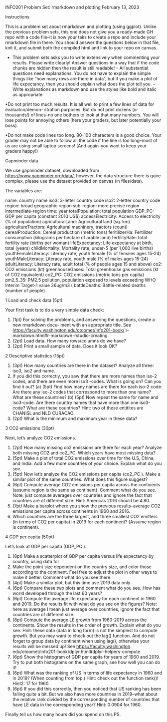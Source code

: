 INFO201 Problem Set: rmarkdown and plotting
February 13, 2023

Instructions

This is a problem set about rmarkdown and plotting (using ggplot). Unlike the previous problem
sets, this one does not give you a ready-made GH repo with a code file–it is now your taks to create
a repo and include your rmarkdown file in there.
You should answer the questions below in that file, knit it, and submit both the compiled html
and link to your repo on canvas.

- This problem sets asks you to write extensively when commenting your results. Please write
clearly! Answer questions in a way that if the code chunks are hidden then the result is still
readable!
  – All substantial questions need explanations. You do not have to explain the simple things
    like “how many rows are there in data”, but if you make a plot of life expectancy, then
    you should explain what does the plot tell you.
  – Write explanations as markdown and use the styles like bold and italic as appropriate.
 
•Do not print too much results. It is all well to print a few lines of data for evaluaton/demon-
stration purposes. But do not print dozens (or thousands!) of lines–no one bothers to look
at that many numbers. You will lose points for annoying others (here your graders, but later
potentially your boss).

•Do not make code lines too long. 80-100 characters is a good choice. Your grader may not
be able to follow all the code if the line is too long–most of us are using small laptop screens!
(And again–you want to keep your graders happy!)

Gapminder data

We use gapminder dataset, downloaded from https://www.gapminder.org/data/, however, the
data structure there is quire complex, please use the dataset provided on canvas (in files/data).

The variables are:

name: country name
iso3: 3-letter country code
iso2: 2-letter country code
region: broad geographic region
sub-region: more precise region
intermediate-region
time: year
totalPopulation: total population
GDP_PC: GDP per capita (constant 2010 US$)
accessElectricity: Access to electricity (% of population)
agriculturalLand: Agricultural land (sq. km)
agricultureTractors: Agricultural machinery, tractors (count)
cerealProduction: Cereal production (metric tons)
feritilizerHa: Fertilizer consumption (kilograms per hectare of arable land)
fertilityRate: total fertility rate (births per woman)
lifeExpectancy: Life expectancy at birth, total (years)
childMortality: Mortality rate, under-5 (per 1,000 live births)
youthFemaleLiteracy: Literacy rate, youth female (% of females ages 15-24)
youthMaleLiteracy: Literacy rate, youth male (% of males ages 15-24)
adultLiteracy: Literacy rate, adult total (% of people ages 15 and above)
co2: CO2 emissions (kt)
greenhouseGases: Total greenhouse gas emissions (kt of CO2 equivalent)
co2_PC: CO2 emissions (metric tons per capita)
pm2.5_35: PM2.5 pollution, population exposed to levels exceeding WHO Interim Target-1 value 36ug/m3 (
battleDeaths: Battle-related deaths (number of people)


1 Load and check data (5pt)

Your first task is to do a very simple data check:

1. (1pt) For solving the problems, and answering the questions, create a new rmarkdown docu-
ment with an appropriate title. See https://faculty.washington.edu/otoomet/info201-book/
r-markdown.html#r-markdown-rstudio-creating.
2. (2pt) Load data. How many rows/columns do we have?
3. (2pt) Print a small sample of data. Does it look OK?


2 Descriptive statistics (15pt)

1. (3pt) How many countries are there in the dataset? Analyze all three: iso3, iso2 and name.
2. If you did this correctly, you saw that there are more names than iso-2 codes, and there are
even more iso3 -codes. What is going on? Can you find it out?
(a) (5pt) Find how many names are there for each iso-2 code. Are there any iso-2 codes that
correspond to more than one name? What are these countries?
(b) (5pt) Now repeat the same for name and iso3-code. Are there country names that have
more than one iso3-code? What are these countries?
Hint: two of these entitites are CHANISL and NLD CURACAO.
3. (2pt) What is the minimum and maximum year in these data?


3 CO2 emissions (30pt)

Next, let’s analyze CO2 emissions.

1. (2pt) How many missing co2 emissions are there for each year? Analyze both missing CO2
and co2_PC. Which years have most missing data?
2. (5pt) Make a plot of total CO2 emissions over time for the U.S, China, and India. Add a few
more countries of your choice. Explain what do you see.
3. (5pt) Now let’s analyze the CO2 emissions per capita (co2_PC ). Make a similar plot of the
same countries. What does this figure suggest?
4. (6pt) Compute average CO2 emissions per capita across the continents (assume region is the
same as continent). Comment what do you see.
Note: just compute averages over countries and ignore the fact that countries are of different
size.
Hint: Americas 2016 should be 4.80.
5. (7pt) Make a barplot where you show the previous results–average CO2 emissions per capita
across continents in 1960 and 2016.
6. Which countries are the three largest, and three smallest CO2 emitters (in terms of CO2 per
capita) in 2019 for each continent? (Assume region is continent).


4 GDP per capita (50pt)

Let’s look at GDP per capita (GDP_PC ).

1. (8pt) Make a scatterplot of GDP per capita versus life expectancy by country, using data for
1960. Make the point size dependent on the country size, and color those according to the
continent. Feel free to adjust the plot in other ways to make it better.
Comment what do you see there.
2. (4pt) Make a similar plot, but this time use 2019 data only.
3. (6pt) Compare these two plots and comment what do you see. How has world developed
through the last 60 years?
4. (6pt) Compute the average life expectancy for each continent in 1960 and 2019. Do the results
fit with what do you see on the figures?
Note: here as average I mean just average over countries, ignore the fact that countries are of
different size.
5. (8pt) Compute the average LE growth from 1960-2019 across the continents. Show the results
in the order of growth. Explain what do you see.
Hint: these data (data in long form) is not the simplest to compute growth. But you may
want to check out the lag() function. And do not forget to group data by continent when
using lag(), otherwise your results will be messed up! See https://faculty.washington.
edu/otoomet/info201-book/dplyr.html#dplyr-helpers-compute.
6. (6pt) Show the histogram of GDP per capita for years of 1960 and 2019. Try to put both
histograms on the same graph, see how well you can do it!
7. (6pt) What was the ranking of US in terms of life expectancy in 1960 and in 2019? (When
counting from top.)
Hint: check out the function rank()!
Hint2: 17 for 1960.
8. (6pt) If you did this correctly, then you noticed that US ranking has been falling quite a
bit. But we also have more countries in 2019–what about the relative rank divided by the
corresponding number of countries that have LE data in the corresponding year?
Hint: 0.0904 for 1960.


Finally tell us how many hours did you spend on this PS.

